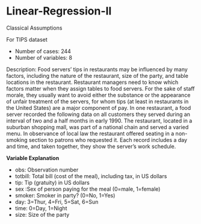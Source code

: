 # Linear-Regression-II
Classical Assumptions

For TIPS dataset 

- Number of cases: 244
- Number of variables: 8

Description: Food servers’ tips in restaurants may be influenced by many
factors, including the nature of the restaurant, size of the party, and table
locations in the restaurant. Restaurant managers need to know which factors
matter when they assign tables to food servers. For the sake of staff morale,
they usually want to avoid either the substance or the appearance of unfair
treatment of the servers, for whom tips (at least in restaurants in the United
States) are a major component of pay.
In one restaurant, a food server recorded the following data on all customers
they served during an interval of two and a half months in early 1990.
The restaurant, located in a suburban shopping mall, was part of a national
chain and served a varied menu. In observance of local law the restaurant
offered seating in a non-smoking section to patrons who requested it. Each
record includes a day and time, and taken together, they show the server’s
work schedule.

**Variable Explanation**

- obs: Observation number
- totbill: Total bill (cost of the meal), including tax, in US dollars
- tip: Tip (gratuity) in US dollars
- sex :Sex of person paying for the meal (0=male, 1=female)
- smoker: Smoker in party? (0=No, 1=Yes)
- day: 3=Thur, 4=Fri, 5=Sat, 6=Sun
- time: 0=Day, 1=Night
- size: Size of the party
